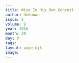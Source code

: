 ```yaml
---
title: Wise In His Own Conceit
author: Unknown
issue: 2
volume: 8
year: 1916
month: 30
day: V
tags:
layout: page.njk
image:
---
```





